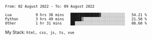<!--START_SECTION:waka-->

```text
From: 02 August 2022 - To: 09 August 2022

Lua           9 hrs 38 mins   █████████████▓░░░░░░░░░░░   54.21 %
Python        3 hrs 49 mins   █████▒░░░░░░░░░░░░░░░░░░░   21.50 %
Other         1 hr 31 mins    ██░░░░░░░░░░░░░░░░░░░░░░░   08.60 %
```

<!--END_SECTION:waka-->
My Stack: `html, css, js, ts, vue`
